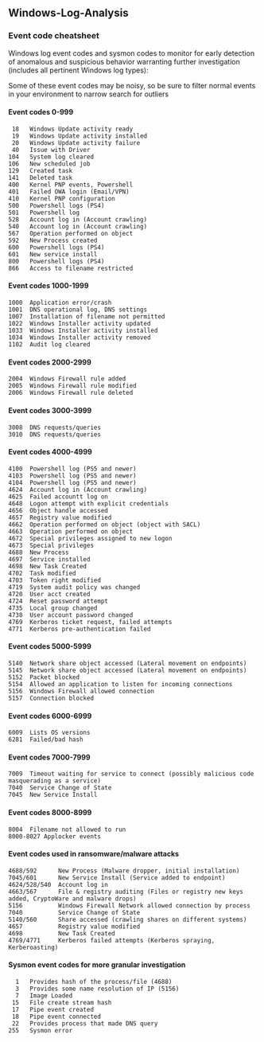 ## Windows-Log-Analysis

### Event code cheatsheet

Windows log event codes and sysmon codes to monitor for early detection of anomalous and suspicious behavior warranting further investigation (includes
all pertinent Windows log types):

Some of these event codes may be noisy, so be sure to filter normal events in your environment to narrow search for outliers

#### Event codes 0-999
``` 
 18   Windows Update activity ready
 19   Windows Update activity installed
 20   Windows Update activity failure
 40   Issue with Driver
104   System log cleared
106   New scheduled job
129   Created task 
141   Deleted task
400   Kernel PNP events, Powershell
401   Failed OWA login (Email/VPN)  
410   Kernel PNP configuration
500   Powershell logs (PS4)
501   Powershell log 
528   Account log in (Account crawling)
540   Account log in (Account crawling)
567   Operation performed on object
592   New Process created
600   Powershell logs (PS4)
601   New service install
800   Powershell logs (PS4)
866   Access to filename restricted
```

#### Event codes 1000-1999
```
1000  Application error/crash
1001  DNS operational log, DNS settings 
1007  Installation of filename not permitted
1022  Windows Installer activity updated
1033  Windows Installer activity installed
1034  Windows Installer activity removed 
1102  Audit log cleared
```

#### Event codes 2000-2999
```
2004  Windows Firewall rule added
2005  Windows Firewall rule modified 
2006  Windows Firewall rule deleted
```

#### Event codes 3000-3999
```
3008  DNS requests/queries
3010  DNS requests/queries
```
#### Event codes 4000-4999
```
4100  Powershell log (PS5 and newer)
4103  Powershell log (PS5 and newer)
4104  Powershell log (PS5 and newer)
4624  Account log in (Account crawling)
4625  Failed accountt log on
4648  Logon attempt with explicit credentials
4656  Object handle accessed
4657  Registry value modified
4662  Operation performed on object (object with SACL)
4663  Operation performed on object 
4672  Special privileges assigned to new logon
4673  Special privileges
4688  New Process
4697  Service installed
4698  New Task Created
4702  Task modified
4703  Token right modified
4719  System audit policy was changed
4720  User acct created
4724  Reset password attempt
4735  Local group changed
4738  User account password changed
4769  Kerberos ticket request, failed attempts
4771  Kerberos pre-authentication failed
```

#### Event codes 5000-5999
```
5140  Network share object accessed (Lateral movement on endpoints)
5145  Network share object accessed (Lateral movement on endpoints)
5152  Packet blocked
5154  Allowed an application to listen for incoming connections
5156  Windows Firewall allowed connection
5157  Connection blocked
```

#### Event codes 6000-6999
```
6009  Lists OS versions
6281  Failed/bad hash
```

#### Event codes 7000-7999
```
7009  Timeout waiting for service to connect (possibly malicious code masquerading as a service)
7040  Service Change of State
7045  New Service Install
```

#### Event codes 8000-8999
```
8004  Filename not allowed to run
8000-8027 Applocker events
```

#### Event codes used in ransomware/malware attacks
```
4688/592      New Process (Malware dropper, initial installation)
7045/601      New Service Install (Service added to endpoint) 
4624/528/540  Account log in 
4663/567      File & registry auditing (Files or registry new keys added, CryptoWare and malware drops)
5156          Windows Firewall Network allowed connection by process
7040          Service Change of State 
5140/560      Share accessed (crawling shares on different systems)
4657          Registry value modified
4698          New Task Created 
4769/4771     Kerberos failed attempts (Kerberos spraying, Kerberoasting)
```
 
#### Sysmon event codes for more granular investigation
```
  1   Provides hash of the process/file (4688)
  3   Provides some name resolution of IP (5156)
  7   Image Loaded 
 15   File create stream hash
 17   Pipe event created
 18   Pipe event connected
 22   Provides process that made DNS query
255   Sysmon error
```
